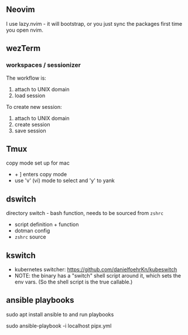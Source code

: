 


## Neovim
I use lazy.nvim - it will bootstrap, or you just sync the packages first time
you open nvim.

## wezTerm
### workspaces / sessionizer
The workflow is:
1. attach to UNIX domain
2. load session

To create new session:
1. attach to UNIX domain
2. create session
3. save session


## Tmux
copy mode set up for mac
- <leader> + ] enters copy mode
- use 'v' (vi) mode to select and 'y' to yank


## dswitch
directory switch - bash function, needs to be sourced from `zshrc`
- script definition + function
- dotman config
- `zshrc` source

## kswitch
- kubernetes switcher: https://github.com/danielfoehrKn/kubeswitch
- NOTE: the binary has a "switch" shell script around it, which sets the env vars. (So the shell script is the true callable.)

## ansible playbooks
sudo apt install ansible to and run playbooks

sudo ansible-playbook -i localhost pipx.yml
